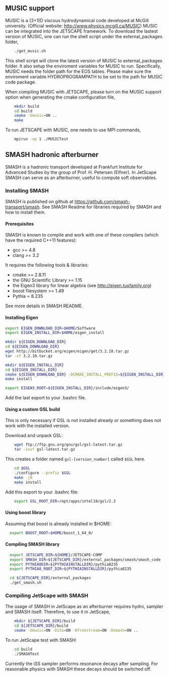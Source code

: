 ## MUSIC support

MUSIC is a (3+1)D viscous hydrodynamical code developed at McGill university.
(Official website: http://www.physics.mcgill.ca/MUSIC)
MUSIC can be integrated into the JETSCAPE framework. To download the lastest
version of MUSIC, one can run the shell script under the external_packages folder,

```bash
    ./get_music.sh
```

This shell script will clone the latest version of MUSIC to external_packages folder.
It also setup the enviroment variables for MUSIC to run. Specifically, MUSIC
needs the folder path for the EOS tables. Please make sure the enviroment
variable HYDROPROGRAMPATH to be set to the path for MUSIC code package.

When compiling MUSIC with JETSCAPE, please turn on the MUSIC support option
when generating the cmake configuration file,

```bash
    mkdir build
    cd build
    cmake -Dmusic=ON ..
    make
```

To run JETSCAPE with MUSIC, one needs to use MPI commands,

```bash
    mpirun -np 1 ./MUSICTest
```

## SMASH hadronic afterburner

SMASH is a hadronic transport developed at Frankfurt Institute for Advanced
 Studies by the group of Prof. H. Petersen (Elfner). In JetScape SMASH can
serve as an afterburner, useful to compute soft observables.

### Installing SMASH

SMASH is published on github at https://github.com/smash-transport/smash.
See SMASH Readme for libraries required by SMASH and how to install them.

#### Prerequisites

SMASH is known to compile and work with one of these compilers (which have the
required C++11 features):
- gcc >= 4.8
- clang >= 3.2

It requires the following tools & libraries:
- cmake >= 2.8.11
- the GNU Scientific Library >= 1.15
- the Eigen3 library for linear algebra (see http://eigen.tuxfamily.org)
- boost filesystem >= 1.49
- Pythia = 8.235

See more details in SMASH README.

#### Installing Eigen

```bash
export EIGEN_DOWNLOAD_DIR=$HOME/Software
export EIGEN_INSTALL_DIR=$HOME/eigen_install

mkdir ${EIGEN_DOWNLOAD_DIR}
cd ${EIGEN_DOWNLOAD_DIR}
wget http://bitbucket.org/eigen/eigen/get/3.2.10.tar.gz
tar -xf 3.2.10.tar.gz

mkdir ${EIGEN_INSTALL_DIR}
cd ${EIGEN_INSTALL_DIR}
cmake ${EIGEN_DOWNLOAD_DIR} -DCMAKE_INSTALL_PREFIX=${EIGEN_INSTALL_DIR}
make install

export EIGEN3_ROOT=${EIGEN_INSTALL_DIR}/include/eigen3/
```

Add the last export to your .bashrc file.


#### Using a custom GSL build

This is only necessary if GSL is not installed already or something
does not work with the installed version.

Download and unpack GSL:

```bash
    wget ftp://ftp.gnu.org/gnu/gsl/gsl-latest.tar.gz
    tar -zxvf gsl-latest.tar.gz
```

This creates a folder named `gsl-[version_number]` called `$GSL` here.

```bash
    cd $GSL
    ./configure --prefix $GSL
    make -jN
    make install
```

Add this export to your .bashrc file:
```bash
    export GSL_ROOT_DIR=/opt/apps/intel18/gsl/2.3
```

#### Using boost library

Assuming that boost is already installed in $HOME:

```bash
  export BOOST_ROOT=$HOME/boost_1_64_0/
```

#### Compiling SMASH library

```bash
  export JETSCAPE_DIR=${HOME}/JETSCAPE-COMP
  export SMASH_DIR=${JETSCAPE_DIR}/external_packages/smash/smash_code
  export PYTHIA8DIR=${PYTHIAINSTALLDIR}/pythia8235
  export PYTHIA8_ROOT_DIR=${PYTHIAINSTALLDIR}/pythia8235

  cd ${JETSCAPE_DIR}/external_packages
  ./get_smash.sh
```

### Compiling JetScape with SMASH

The usage of SMASH in JetScape as an afterburner requires hydro,
sampler and SMASH itself. Therefore, to use it in JetScape,

```bash
    mkdir ${JETSCAPE_DIR}/build
    cd ${JETSCAPE_DIR}/build
    cmake -Dmusic=ON -DiSS=ON -Dfreestream=ON -Dsmash=ON ..
```

To run JetScape test with SMASH:

```bash
    cd build
    ./SMASHTest
```

Currently the iSS sampler performs resonance decays after sampling.
For reasonable physics with SMASH these decays should be switched off.
